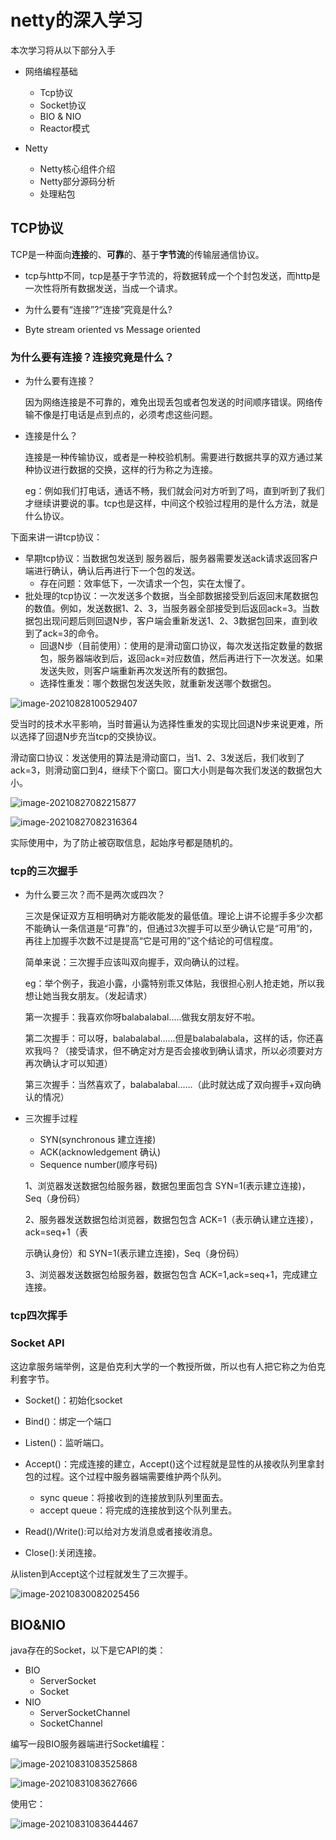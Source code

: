 # netty的深入学习

本次学习将从以下部分入手

* 网络编程基础
  * Tcp协议
  * Socket协议
  * BIO & NIO
  * Reactor模式
  
* Netty

    * Netty核心组件介绍
    * Netty部分源码分析
    * 处理粘包





## TCP协议

​	TCP是一种面向**连接**的、**可靠**的、基于**字节流**的传输层通信协议。

* tcp与http不同，tcp是基于字节流的，将数据转成一个个封包发送，而http是一次性将所有数据发送，当成一个请求。

*  为什么要有“连接”?“连接”究竟是什么?

* Byte stream oriented vs Message oriented



### 为什么要有连接？连接究竟是什么？

* 为什么要有连接？

  因为网络连接是不可靠的，难免出现丢包或者包发送的时间顺序错误。网络传输不像是打电话是点到点的，必须考虑这些问题。

* 连接是什么？

  连接是一种传输协议，或者是一种校验机制。需要进行数据共享的双方通过某种协议进行数据的交换，这样的行为称之为连接。

  eg：例如我们打电话，通话不畅，我们就会问对方听到了吗，直到听到了我们才继续讲要说的事。tcp也是这样，中间这个校验过程用的是什么方法，就是什么协议。

下面来讲一讲tcp协议：

* 早期tcp协议：当数据包发送到 服务器后，服务器需要发送ack请求返回客户端进行确认，确认后再进行下一个包的发送。
  * 存在问题：效率低下，一次请求一个包，实在太慢了。
* 批处理的tcp协议：一次发送多个数据，当全部数据接受到后返回末尾数据包的数值。例如，发送数据1、2、3，当服务器全部接受到后返回ack=3。当数据包出现问题后则回退N步，客户端会重新发送1、2、3数据包回来，直到收到了ack=3的命令。
  * 回退N步（目前使用）：使用的是滑动窗口协议，每次发送指定数量的数据包，服务器端收到后，返回ack=对应数值，然后再进行下一次发送。如果发送失败，则客户端重新再次发送所有的数据包。
  * 选择性重发：哪个数据包发送失败，就重新发送哪个数据包。

![image-20210828100529407](netty-deep-study/image-20210828100529407.png)

​	受当时的技术水平影响，当时普遍认为选择性重发的实现比回退N步来说更难，所以选择了回退N步充当tcp的交换协议。

​	滑动窗口协议：发送使用的算法是滑动窗口，当1、2、3发送后，我们收到了ack=3，则滑动窗口到4，继续下个窗口。窗口大小则是每次我们发送的数据包大小。

![image-20210827082215877](netty-deep-study/image-20210827082215877.png)

![image-20210827082316364](netty-deep-study/image-20210827082316364.png)

实际使用中，为了防止被窃取信息，起始序号都是随机的。

### tcp的三次握手

* 为什么要三次？而不是两次或四次？

  三次是保证双方互相明确对方能收能发的最低值。理论上讲不论握手多少次都不能确认一条信道是“可靠”的，但通过3次握手可以至少确认它是“可用”的，再往上加握手次数不过是提高“它是可用的”这个结论的可信程度。

  简单来说：三次握手应该叫双向握手，双向确认的过程。

  eg：举个例子，我追小露，小露特别乖又体贴，我很担心别人抢走她，所以我想让她当我女朋友。（发起请求）

  第一次握手：我喜欢你呀balabalabal.....做我女朋友好不啦。

  第二次握手：可以呀，balabalabal......但是balabalabala，这样的话，你还喜欢我吗？（接受请求，但不确定对方是否会接收到确认请求，所以必须要对方再次确认才可以知道）

  第三次握手：当然喜欢了，balabalabal......（此时就达成了双向握手+双向确认的情况）

* 三次握手过程

  * SYN(synchronous 建立连接) 
  * ACK(acknowledgement 确认) 
  * Sequence number(顺序号码) 

  1、浏览器发送数据包给服务器，数据包里面包含 SYN=1(表示建立连接)，Seq（身份码） 

  2、服务器发送数据包给浏览器，数据包包含 ACK=1（表示确认建立连接）， ack=seq+1（表 

  示确认身份）和 SYN=1(表示建立连接)，Seq（身份码） 

  3、浏览器发送数据包给服务器，数据包包含 ACK=1,ack=seq+1，完成建立连接。

### tcp四次挥手



### Socket API

​	这边拿服务端举例，这是伯克利大学的一个教授所做，所以也有人把它称之为伯克利套字节。

* Socket()：初始化socket
* Bind()：绑定一个端口
* Listen()：监听端口。
* Accept()：完成连接的建立，Accept()这个过程就是显性的从接收队列里拿封包的过程。这个过程中服务器端需要维护两个队列。
  * sync queue：将接收到的连接放到队列里面去。
  * accept queue：将完成的连接放到这个队列里去。

* Read()/Write():可以给对方发消息或者接收消息。
* Close():关闭连接。

从listen到Accept这个过程就发生了三次握手。



![image-20210830082025456](netty-deep-study/image-20210830082025456.png)

## BIO&NIO

java存在的Socket，以下是它API的类：

* BIO
  * ServerSocket
  * Socket
* NIO
  * ServerSocketChannel
  * SocketChannel

编写一段BIO服务器端进行Socket编程：

![image-20210831083525868](netty-deep-study/image-20210831083525868.png)

![image-20210831083627666](netty-deep-study/image-20210831083627666.png)

使用它：

![image-20210831083644467](netty-deep-study/image-20210831083644467.png)

